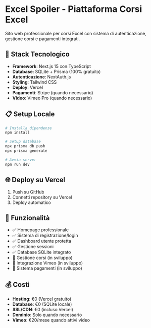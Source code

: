 # Excel Spoiler - Piattaforma Corsi Excel

Sito web professionale per corsi Excel con sistema di autenticazione, gestione corsi e pagamenti integrati.

## 🚀 Stack Tecnologico

- **Framework**: Next.js 15 con TypeScript
- **Database**: SQLite + Prisma (100% gratuito)
- **Autenticazione**: NextAuth.js
- **Styling**: Tailwind CSS
- **Deploy**: Vercel
- **Pagamenti**: Stripe (quando necessario)
- **Video**: Vimeo Pro (quando necessario)

## 📋 Setup Locale

```bash
# Installa dipendenze
npm install

# Setup database
npx prisma db push
npx prisma generate

# Avvia server
npm run dev
```

## 🌐 Deploy su Vercel

1. Push su GitHub
2. Connetti repository su Vercel
3. Deploy automatico

## 🔐 Funzionalità

- ✅ Homepage professionale
- ✅ Sistema di registrazione/login
- ✅ Dashboard utente protetta
- ✅ Gestione sessioni
- ✅ Database SQLite integrato
- 🔄 Gestione corsi (in sviluppo)
- 🔄 Integrazione Vimeo (in sviluppo)
- 🔄 Sistema pagamenti (in sviluppo)

## 💰 Costi

- **Hosting**: €0 (Vercel gratuito)
- **Database**: €0 (SQLite locale)
- **SSL/CDN**: €0 (incluso Vercel)
- **Dominio**: Solo quando necessario
- **Vimeo**: €20/mese quando attivi video